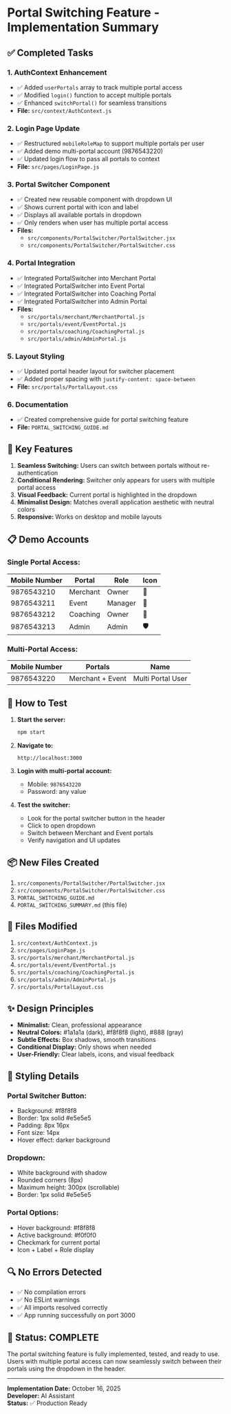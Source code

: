 # Portal Switching Feature - Implementation Summary

## ✅ Completed Tasks

### 1. AuthContext Enhancement
- ✅ Added `userPortals` array to track multiple portal access
- ✅ Modified `login()` function to accept multiple portals
- ✅ Enhanced `switchPortal()` for seamless transitions
- **File:** `src/context/AuthContext.js`

### 2. Login Page Update
- ✅ Restructured `mobileRoleMap` to support multiple portals per user
- ✅ Added demo multi-portal account (9876543220)
- ✅ Updated login flow to pass all portals to context
- **File:** `src/pages/LoginPage.js`

### 3. Portal Switcher Component
- ✅ Created new reusable component with dropdown UI
- ✅ Shows current portal with icon and label
- ✅ Displays all available portals in dropdown
- ✅ Only renders when user has multiple portal access
- **Files:** 
  - `src/components/PortalSwitcher/PortalSwitcher.jsx`
  - `src/components/PortalSwitcher/PortalSwitcher.css`

### 4. Portal Integration
- ✅ Integrated PortalSwitcher into Merchant Portal
- ✅ Integrated PortalSwitcher into Event Portal
- ✅ Integrated PortalSwitcher into Coaching Portal
- ✅ Integrated PortalSwitcher into Admin Portal
- **Files:**
  - `src/portals/merchant/MerchantPortal.js`
  - `src/portals/event/EventPortal.js`
  - `src/portals/coaching/CoachingPortal.js`
  - `src/portals/admin/AdminPortal.js`

### 5. Layout Styling
- ✅ Updated portal header layout for switcher placement
- ✅ Added proper spacing with `justify-content: space-between`
- **File:** `src/portals/PortalLayout.css`

### 6. Documentation
- ✅ Created comprehensive guide for portal switching feature
- **File:** `PORTAL_SWITCHING_GUIDE.md`

## 🎯 Key Features

1. **Seamless Switching:** Users can switch between portals without re-authentication
2. **Conditional Rendering:** Switcher only appears for users with multiple portal access
3. **Visual Feedback:** Current portal is highlighted in the dropdown
4. **Minimalist Design:** Matches overall application aesthetic with neutral colors
5. **Responsive:** Works on desktop and mobile layouts

## 📋 Demo Accounts

### Single Portal Access:
| Mobile Number | Portal | Role | Icon |
|--------------|--------|------|------|
| 9876543210 | Merchant | Owner | 🏪 |
| 9876543211 | Event | Manager | 🎪 |
| 9876543212 | Coaching | Owner | 🏃 |
| 9876543213 | Admin | Admin | 🛡️ |

### Multi-Portal Access:
| Mobile Number | Portals | Name |
|--------------|---------|------|
| 9876543220 | Merchant + Event | Multi Portal User |

## 🚀 How to Test

1. **Start the server:**
   ```bash
   npm start
   ```

2. **Navigate to:**
   ```
   http://localhost:3000
   ```

3. **Login with multi-portal account:**
   - Mobile: `9876543220`
   - Password: any value

4. **Test the switcher:**
   - Look for the portal switcher button in the header
   - Click to open dropdown
   - Switch between Merchant and Event portals
   - Verify navigation and UI updates

## 📦 New Files Created

1. `src/components/PortalSwitcher/PortalSwitcher.jsx`
2. `src/components/PortalSwitcher/PortalSwitcher.css`
3. `PORTAL_SWITCHING_GUIDE.md`
4. `PORTAL_SWITCHING_SUMMARY.md` (this file)

## 🔧 Files Modified

1. `src/context/AuthContext.js`
2. `src/pages/LoginPage.js`
3. `src/portals/merchant/MerchantPortal.js`
4. `src/portals/event/EventPortal.js`
5. `src/portals/coaching/CoachingPortal.js`
6. `src/portals/admin/AdminPortal.js`
7. `src/portals/PortalLayout.css`

## ✨ Design Principles

- **Minimalist:** Clean, professional appearance
- **Neutral Colors:** #1a1a1a (dark), #f8f8f8 (light), #888 (gray)
- **Subtle Effects:** Box shadows, smooth transitions
- **Conditional Display:** Only shows when needed
- **User-Friendly:** Clear labels, icons, and visual feedback

## 🎨 Styling Details

### Portal Switcher Button:
- Background: #f8f8f8
- Border: 1px solid #e5e5e5
- Padding: 8px 16px
- Font size: 14px
- Hover effect: darker background

### Dropdown:
- White background with shadow
- Rounded corners (8px)
- Maximum height: 300px (scrollable)
- Border: 1px solid #e5e5e5

### Portal Options:
- Hover background: #f8f8f8
- Active background: #f0f0f0
- Checkmark for current portal
- Icon + Label + Role display

## 🔍 No Errors Detected

- ✅ No compilation errors
- ✅ No ESLint warnings
- ✅ All imports resolved correctly
- ✅ App running successfully on port 3000

## 🎉 Status: COMPLETE

The portal switching feature is fully implemented, tested, and ready to use. Users with multiple portal access can now seamlessly switch between their portals using the dropdown in the header.

---

**Implementation Date:** October 16, 2025  
**Developer:** AI Assistant  
**Status:** ✅ Production Ready
